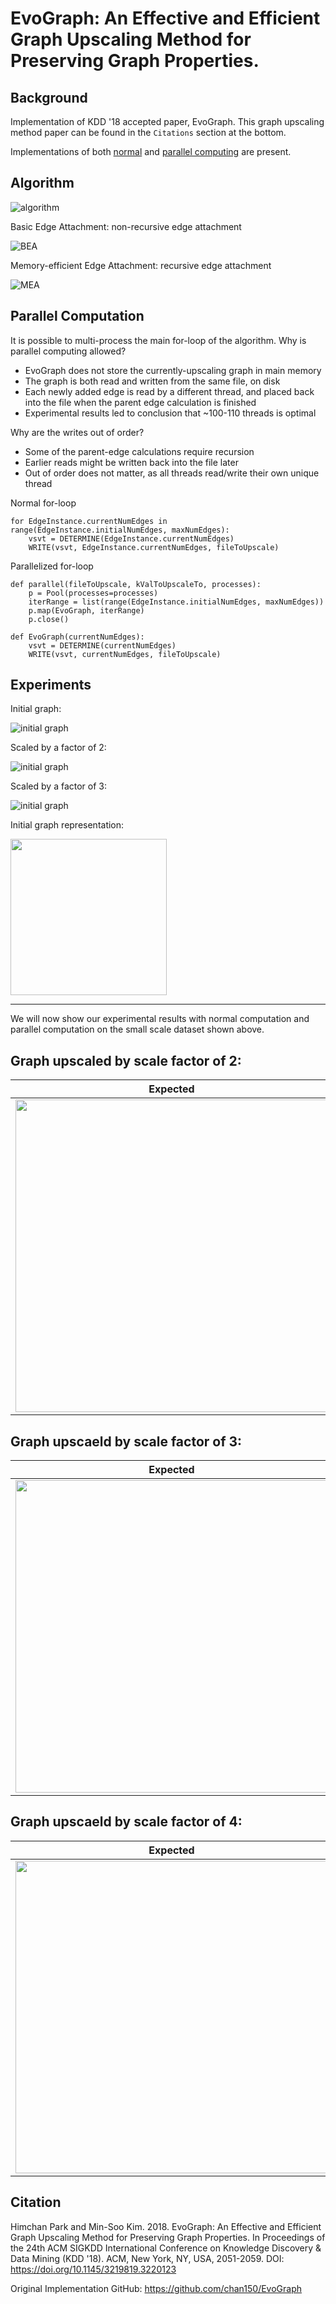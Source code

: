 # EvoGraph: An Effective and Efficient Graph Upscaling Method for Preserving Graph Properties.

## Background
Implementation of KDD '18 accepted paper, EvoGraph. This graph upscaling method paper can be found in the `Citations` section at the bottom.

Implementations of both [normal](/evograph/src/evograph.py) and [parallel computing](/evograph/src/evographParallel.py) are present.



## Algorithm
![algorithm](/evograph/images/code-images/XEvoGraph.png)

Basic Edge Attachment: non-recursive edge attachment

![BEA](/evograph/images/code-images/BEA.png)

Memory-efficient Edge Attachment: recursive edge attachment

![MEA](/evograph/images/code-images/MEA.png)



## Parallel Computation 
It is possible to multi-process the main for-loop of the algorithm. 
Why is parallel computing allowed?
* EvoGraph does not store the currently-upscaling graph in main memory
* The graph is both read and written from the same file, on disk
* Each newly added edge is read by a different thread, and placed back into the file when the parent edge calculation is finished
* Experimental results led to conclusion that ~100-110 threads is optimal

Why are the writes out of order? 
* Some of the parent-edge calculations require recursion
* Earlier reads might be written back into the file later
* Out of order does not matter, as all threads read/write their own unique thread

Normal for-loop
```
for EdgeInstance.currentNumEdges in range(EdgeInstance.initialNumEdges, maxNumEdges):
    vsvt = DETERMINE(EdgeInstance.currentNumEdges)
    WRITE(vsvt, EdgeInstance.currentNumEdges, fileToUpscale)
```

Parallelized for-loop
```
def parallel(fileToUpscale, kValToUpscaleTo, processes):
    p = Pool(processes=processes)
    iterRange = list(range(EdgeInstance.initialNumEdges, maxNumEdges))
    p.map(EvoGraph, iterRange)
    p.close()

def EvoGraph(currentNumEdges):
    vsvt = DETERMINE(currentNumEdges)
    WRITE(vsvt, currentNumEdges, fileToUpscale)
```
## Experiments

Initial graph: 

![initial graph](/evograph/images/graph-images/1graph.png)

Scaled by a factor of 2:

![initial graph](/evograph/images/ggraph-images/2graph.png)

Scaled by a factor of 3:

![initial graph](/evograph/images/graph-images/3graph.png)

Initial graph representation: 

<img src="/evograph/images/graph-images/1actual.png" width="250"/>

---

We will now show our experimental results with normal computation and parallel computation on the small scale dataset shown above.

## Graph upscaled by scale factor of 2:

Expected             |  Single Thread       | Multithread
:-------------------------:|:-------------------------:|:-------------------------:
<img src="/evograph/images/graph-images/2expected.png" height="500"/>  | <img src="/evograph/images/graph-images/2actual.png" height="500"/>  |  <img src="/evograph/images/graph-images/2multi.png" height="500"/>

## Graph upscaeld by scale factor of 3:
Expected             |  Single Thread       | Multithread
:-------------------------:|:-------------------------:|:-------------------------:
<img src="/evograph/images/graph-images/3expected.png" height="500"/>  | <img src="/evograph/images/graph-images/3actual.png" height="500"/>  |  <img src="/evograph/images/graph-images/3multi.png" height="500"/>

## Graph upscaeld by scale factor of 4:
Expected             |  Single Thread       | Multithread
:-------------------------:|:-------------------------:|:-------------------------:
<img src="/evograph/images/graph-images/4expected.png" height="500"/>  | <img src="/evograph/images/graph-images/4actual.png" height="500"/>  |  <img src="/evograph/images/graph-images/4multi.png" height="500"/>


## Citation

Himchan Park and Min-Soo Kim. 2018. EvoGraph: An Effective and Efficient Graph Upscaling Method for Preserving Graph Properties. In Proceedings of the 24th ACM SIGKDD International Conference on Knowledge Discovery & Data Mining (KDD '18). ACM, New York, NY, USA, 2051-2059. DOI: https://doi.org/10.1145/3219819.3220123

Original Implementation GitHub: https://github.com/chan150/EvoGraph
